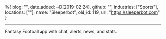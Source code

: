%{
  blog: "",
  date_added: ~D[2019-02-24],
  github: "",
  industries: ["Sports"],
  locations: [""],
  name: "Sleeperbot",
  old_id: 119,
  url: "https://sleeperbot.com"
}

---

Fantasy Football app with chat, alerts, news, and stats.
